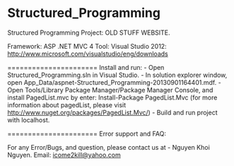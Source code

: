 Structured_Programming
======================

Structured Programming Project: OLD STUFF WEBSITE.

Framework: ASP .NET MVC 4
Tool: Visual Studio 2012: http://www.microsoft.com/visualstudio/eng/downloads

======================
Install and run:
	- Open Structured_Programming.sln in Visual Studio.
	- In solution explorer window, open App_Data/aspnet-Structured_Programming-20130901164401.mdf.
	- Open Tools/Library Package Manager/Package Manager Console, and install PagedList.mvc by enter: Install-Package PagedList.Mvc
	  (for more information about pagedList, please visit http://www.nuget.org/packages/PagedList.Mvc/)
	- Build and run project with localhost.

======================
Error support and FAQ:

For any Error/Bugs, and question, please contact us at
	- Nguyen Khoi Nguyen. Email: icome2kill@yahoo.com